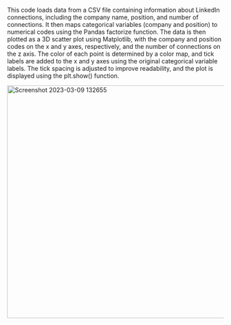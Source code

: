 This code loads data from a CSV file containing information about LinkedIn connections, including the company name, position, and number of connections. It then maps categorical variables (company and position) to numerical codes using the Pandas factorize function. The data is then plotted as a 3D scatter plot using Matplotlib, with the company and position codes on the x and y axes, respectively, and the number of connections on the z axis. The color of each point is determined by a color map, and tick labels are added to the x and y axes using the original categorical variable labels. The tick spacing is adjusted to improve readability, and the plot is displayed using the plt.show() function.

<img width="541" alt="Screenshot 2023-03-09 132655" src="https://user-images.githubusercontent.com/91567022/224015383-42ab9cd2-2fe2-4c1e-8933-3c5340e08da6.png">
